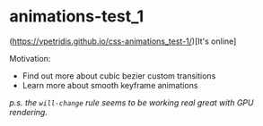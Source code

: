 # animations-test_1

(https://vpetridis.github.io/css-animations_test-1/)[It's online]

Motivation:
- Find out more about cubic bezier custom transitions
- Learn more about smooth keyframe animations

*p.s. the ``will-change`` rule seems to be working real great with GPU rendering.*

